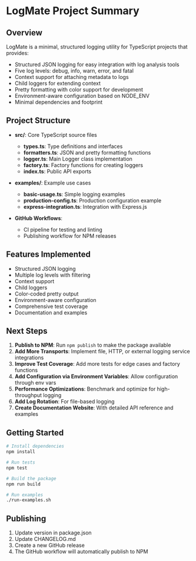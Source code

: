 # LogMate Project Summary

## Overview

LogMate is a minimal, structured logging utility for TypeScript projects that provides:

- Structured JSON logging for easy integration with log analysis tools
- Five log levels: debug, info, warn, error, and fatal
- Context support for attaching metadata to logs
- Child loggers for extending context
- Pretty formatting with color support for development
- Environment-aware configuration based on NODE_ENV
- Minimal dependencies and footprint

## Project Structure

- **src/**: Core TypeScript source files
  - **types.ts**: Type definitions and interfaces
  - **formatters.ts**: JSON and pretty formatting functions
  - **logger.ts**: Main Logger class implementation
  - **factory.ts**: Factory functions for creating loggers
  - **index.ts**: Public API exports

- **examples/**: Example use cases
  - **basic-usage.ts**: Simple logging examples
  - **production-config.ts**: Production configuration example
  - **express-integration.ts**: Integration with Express.js

- **GitHub Workflows**:
  - CI pipeline for testing and linting
  - Publishing workflow for NPM releases

## Features Implemented

- Structured JSON logging
- Multiple log levels with filtering
- Context support
- Child loggers
- Color-coded pretty output
- Environment-aware configuration
- Comprehensive test coverage
- Documentation and examples

## Next Steps

1. **Publish to NPM**: Run `npm publish` to make the package available
2. **Add More Transports**: Implement file, HTTP, or external logging service integrations
3. **Improve Test Coverage**: Add more tests for edge cases and factory functions
4. **Add Configuration via Environment Variables**: Allow configuration through env vars
5. **Performance Optimizations**: Benchmark and optimize for high-throughput logging
6. **Add Log Rotation**: For file-based logging
7. **Create Documentation Website**: With detailed API reference and examples

## Getting Started

```bash
# Install dependencies
npm install

# Run tests
npm test

# Build the package
npm run build

# Run examples
./run-examples.sh
```

## Publishing

1. Update version in package.json
2. Update CHANGELOG.md
3. Create a new GitHub release
4. The GitHub workflow will automatically publish to NPM 